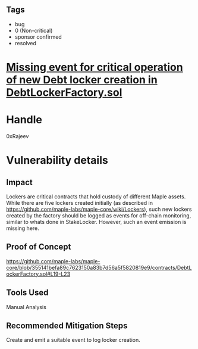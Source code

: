 ## Tags

- bug
- 0 (Non-critical)
- sponsor confirmed
- resolved

# [Missing event for critical operation of new Debt locker creation in DebtLockerFactory.sol](https://github.com/code-423n4/2021-04-maple-findings/issues/29) 

# Handle

0xRajeev


# Vulnerability details

## Impact

Lockers are critical contracts that hold custody of different Maple assets. While there are five lockers created initially (as described in https://github.com/maple-labs/maple-core/wiki/Lockers), such new lockers created by the factory should be logged as events for off-chain monitoring, similar to whats done in StakeLocker. However, such an event emission is missing here.

## Proof of Concept

https://github.com/maple-labs/maple-core/blob/355141befa89c7623150a83b7d56a5f5820819e9/contracts/DebtLockerFactory.sol#L19-L23

## Tools Used

Manual Analysis

## Recommended Mitigation Steps

Create and emit a suitable event to log locker creation.


